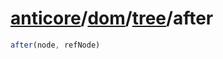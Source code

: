 # [anticore](../../../#reference)/[dom](../../#reference)/[tree](../#reference)/<a name="reference">after</a>

```js
after(node, refNode)
```
